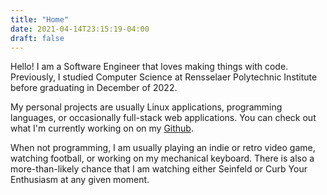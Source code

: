 ```yaml
---
title: "Home"
date: 2021-04-14T23:15:19-04:00
draft: false
---
```


Hello! I am a Software Engineer that loves making things with code. Previously, I studied Computer Science at Rensselaer Polytechnic Institute before graduating in December of 2022.

My personal projects are usually Linux applications, programming languages, or occasionally full-stack web applications. You can check out
what I'm currently working on on my [Github](https://github.com/gmisail).

When not programming, I am usually playing an indie or retro video game, watching football, or working on my mechanical keyboard. There is
also a more-than-likely chance that I am watching either Seinfeld or Curb Your Enthusiasm at any given moment.
